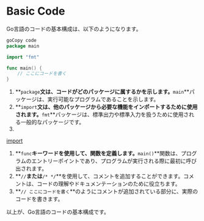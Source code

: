 # Basic Code

Go言語のコードの基本構成は、以下のようになります。

```go
goCopy code
package main

import "fmt"

func main() {
    // ここにコードを書く
}
```

1. **`package`**文は、コードがどのパッケージに属するかを示します。**`main`**パッケージは、実行可能なプログラムであることを示します。
2. **`import`**文は、他のパッケージから必要な機能をインポートするために使用されます。**`fmt`**パッケージは、標準出力や標準入力を扱うために使用される一般的なパッケージです。
3. 

[import](Basic%20Code%2097e9473d747a41a4a0860d5b45738832/import%20f2b99a10a89a4f56860064bd402fa239.md)

1. **`func`**キーワードを使用して、関数を定義します。**`main()`**関数は、プログラムのエントリーポイントであり、プログラムが実行される際に最初に呼び出されます。
2. **`//`**または**`/* */`**を使用して、コメントを追加することができます。コメントは、コードの理解やドキュメンテーションのために役立ちます。
3. **`// ここにコードを書く`**のようにコメントが追加されている部分に、実際のコードを書きます。

以上が、Go言語のコードの基本構成です。